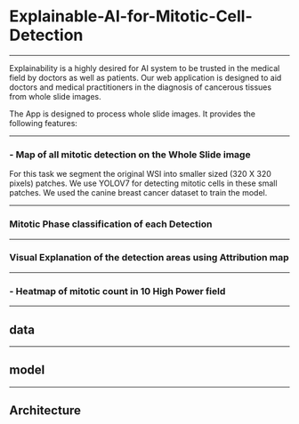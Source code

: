 # Explainable-AI-for-Mitotic-Cell-Detection
---

Explainability is a highly desired for AI system to be trusted in the medical field by doctors as well as patients. Our web application is designed to aid doctors and medical practitioners in the diagnosis of cancerous tissues from whole slide images.

The App is designed to process whole slide images. It provides the following features:

---

### - Map of all mitotic detection on the Whole Slide image

For this task we segment the original WSI into smaller sized (320 X 320 pixels) patches. We use YOLOV7 for detecting mitotic cells in these small patches. We used the canine breast cancer dataset to train the model.


---

### Mitotic Phase classification of each Detection



---

### Visual Explanation of the detection areas using Attribution map


---

### - Heatmap of mitotic count in 10 High Power field


---

## data


---

## model


---

## Architecture
